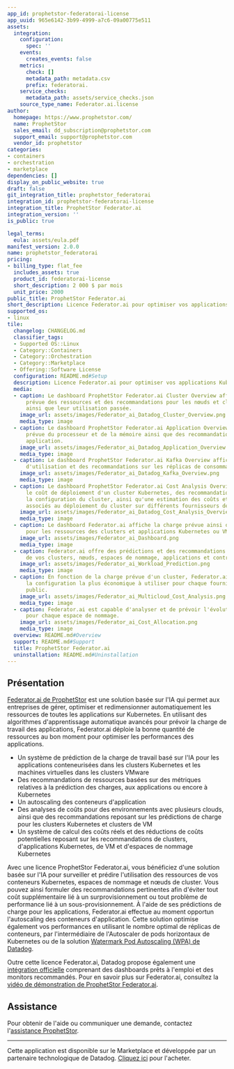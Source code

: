 ```yaml
---
app_id: prophetstor-federatorai-license
app_uuid: 965e6142-3b99-4999-a7c6-09a00775e511
assets:
  integration:
    configuration:
      spec: ''
    events:
      creates_events: false
    metrics:
      check: []
      metadata_path: metadata.csv
      prefix: federatorai.
    service_checks:
      metadata_path: assets/service_checks.json
    source_type_name: Federator.ai.license
author:
  homepage: https://www.prophetstor.com/
  name: ProphetStor
  sales_email: dd_subscription@prophetstor.com
  support_email: support@prophetstor.com
  vendor_id: prophetstor
categories:
- containers
- orchestration
- marketplace
dependencies: []
display_on_public_website: true
draft: false
git_integration_title: prophetstor_federatorai
integration_id: prophetstor-federatorai-license
integration_title: ProphetStor Federator.ai
integration_version: ''
is_public: true

legal_terms:
  eula: assets/eula.pdf
manifest_version: 2.0.0
name: prophetstor_federatorai
pricing:
- billing_type: flat_fee
  includes_assets: true
  product_id: federatorai-license
  short_description: 2 000 $ par mois
  unit_price: 2000
public_title: ProphetStor Federator.ai
short_description: Licence Federator.ai pour optimiser vos applications Kubernetes
supported_os:
- linux
tile:
  changelog: CHANGELOG.md
  classifier_tags:
  - Supported OS::Linux
  - Category::Containers
  - Category::Orchestration
  - Category::Marketplace
  - Offering::Software License
  configuration: README.md#Setup
  description: Licence Federator.ai pour optimiser vos applications Kubernetes
  media:
  - caption: Le dashboard ProphetStor Federator.ai Cluster Overview affiche l'utilisation
      prévue des ressources et des recommandations pour les nœuds et clusters Kubernetes,
      ainsi que leur utilisation passée.
    image_url: assets/images/Federator_ai_Datadog_Cluster_Overview.png
    media_type: image
  - caption: Le dashboard ProphetStor Federator.ai Application Overview affiche l'utilisation
      prévue du processeur et de la mémoire ainsi que des recommandations pour chaque
      application.
    image_url: assets/images/Federator_ai_Datadog_Application_Overview.png
    media_type: image
  - caption: Le dashboard ProphetStor Federator.ai Kafka Overview affiche des données
      d'utilisation et des recommandations sur les réplicas de consommateurs Kafka.
    image_url: assets/images/Federator_ai_Datadog_Kafka_Overview.png
    media_type: image
  - caption: Le dashboard ProphetStor Federator.ai Cost Analysis Overview affiche
      le coût de déploiement d'un cluster Kubernetes, des recommandations concernant
      la configuration du cluster, ainsi qu'une estimation des coûts et économies
      associés au déploiement du cluster sur différents fournisseurs de cloud publics.
    image_url: assets/images/Federator_ai_Datadog_Cost_Analysis_Overview.png
    media_type: image
  - caption: Le dashboard Federator.ai affiche la charge prévue ainsi que des recommandations
      pour les ressources des clusters et applications Kubernetes ou VMware.
    image_url: assets/images/Federator_ai_Dashboard.png
    media_type: image
  - caption: Federator.ai offre des prédictions et des recommandations pour les ressources
      de vos clusters, nœuds, espaces de nommage, applications et contrôleurs
    image_url: assets/images/Federator_ai_Workload_Prediction.png
    media_type: image
  - caption: En fonction de la charge prévue d'un cluster, Federator.ai vous recommande
      la configuration la plus économique à utiliser pour chaque fournisseur de cloud
      public.
    image_url: assets/images/Federator_ai_Multicloud_Cost_Analysis.png
    media_type: image
  - caption: Federator.ai est capable d'analyser et de prévoir l'évolution des coûts
      pour chaque espace de nommage.
    image_url: assets/images/Federator_ai_Cost_Allocation.png
    media_type: image
  overview: README.md#Overview
  support: README.md#Support
  title: ProphetStor Federator.ai
  uninstallation: README.md#Uninstallation
---
```




## Présentation

[Federator.ai de ProphetStor][1] est une solution basée sur l'IA qui permet aux entreprises de gérer, optimiser et redimensionner automatiquement les ressources de toutes les applications sur Kubernetes. En utilisant des algorithmes d'apprentissage automatique avancés pour prévoir la charge de travail des applications, Federator.ai déploie la bonne quantité de ressources au bon moment pour optimiser les performances des applications.

* Un système de prédiction de la charge de travail basé sur l'IA pour les applications conteneurisées dans les clusters Kubernetes et les machines virtuelles dans les clusters VMware
* Des recommandations de ressources basées sur des métriques relatives à la prédiction des charges, aux applications ou encore à Kubernetes
* Un autoscaling des conteneurs d'application
* Des analyses de coûts pour des environnements avec plusieurs clouds, ainsi que des recommandations reposant sur les prédictions de charge pour les clusters Kubernetes et clusters de VM
* Un système de calcul des coûts réels et des réductions de coûts potentielles reposant sur les recommandations de clusters, d'applications Kubernetes, de VM et d'espaces de nommage Kubernetes

Avec une licence ProphetStor Federator.ai, vous bénéficiez d'une solution basée sur l'IA pour surveiller et prédire l'utilisation des ressources de vos conteneurs Kubernetes, espaces de nommage et nœuds de cluster. Vous pouvez ainsi formuler des recommandations pertinentes afin d'éviter tout coût supplémentaire lié à un surprovisionnement ou tout problème de performance lié à un sous-provisionnement. À l'aide de ses prédictions de charge pour les applications, Federator.ai effectue au moment opportun l'autoscaling des conteneurs d'application. Cette solution optimise également vos performances en utilisant le nombre optimal de réplicas de conteneurs, par l'intermédiaire de l'Autoscaler de pods horizontaux de Kubernetes ou de la solution [Watermark Pod Autoscaling (WPA) de Datadog][3].

Outre cette licence Federator.ai, Datadog propose également une [intégration officielle][9] comprenant des dashboards prêts à l'emploi et des monitors recommandés. Pour en savoir plus sur Federator.ai, consultez la [vidéo de démonstration de ProphetStor Federator.ai][2].

## Assistance

Pour obtenir de l'aide ou communiquer une demande, contactez l'[assistance ProphetStor](mailto:support@prophetstor.com).


[1]: https://prophetstor.com/federator_ai/
[2]: https://youtu.be/AeSH8yGGA3Q
[3]: https://github.com/DataDog/watermarkpodautoscaler
[4]: https://prophetstor.com/wp-content/uploads/documentation/Federator.ai/Latest%20Version/ProphetStor%20Federator.ai%20Installation%20Guide.pdf
[5]: images/add_cluster_window.png
[6]: https://www.datadoghq.com/
[7]: https://docs.datadoghq.com/fr/account_management/api-app-keys/
[8]: https://prophetstor.com/wp-content/uploads/documentation/Federator.ai/Latest%20Version/ProphetStor%20Federator.ai%20User%20Guide.pdf
[9]: /fr/integrations/federatorai

---
Cette application est disponible sur le Marketplace et développée par un partenaire technologique de Datadog. <a href="https://app.datadoghq.com/marketplace/app/prophetstor-federatorai-license" target="_blank">Cliquez ici</a> pour l'acheter.
